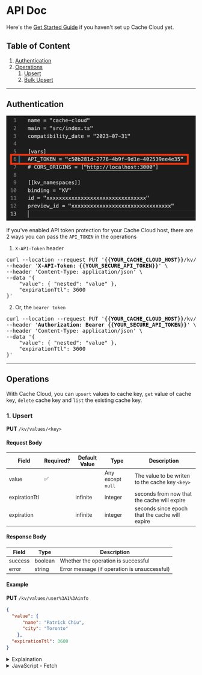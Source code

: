 # API Doc

Here's the [Get Started Guide](https://github.com/patrick-kw-chiu/cache-cloud/blob/main/doc/GET-STARTED.md) if you haven't set up Cache Cloud yet.

## Table of Content

1. [Authentication](#authentication)
2. [Operations](#operations)
   1. [Upsert](#1-upsert)
   2. [Bulk Upsert](#2-bulk-upsert)

---

## Authentication

![API Doc Authentication](https://github.com/patrick-kw-chiu/cache-cloud/blob/main/assets/api-doc-authentication.png)

If you've enabled API token protection for your Cache Cloud host, there are 2 ways you can pass the `API_TOKEN` in the operations

1. `X-API-Token` header

<pre>
curl --location --request PUT '<b>{{YOUR_CACHE_CLOUD_HOST}}</b>/kv/values/key-1' \
--header '<b>X-API-Token: {{YOUR_SECURE_API_TOKEN}}</b>' \
--header 'Content-Type: application/json' \
--data '{
    "value": { "nested": "value" },
    "expirationTtl": 3600
}'
</pre>

2. Or, the `bearer token`

<pre>
curl --location --request PUT '<b>{{YOUR_CACHE_CLOUD_HOST}}</b>/kv/values/key-1' \
--header '<b>Authorization: Bearer {{YOUR_SECURE_API_TOKEN}}</b>' \
--header 'Content-Type: application/json' \
--data '{
    "value": { "nested": "value" },
    "expirationTtl": 3600
}'
</pre>

---

## Operations

With Cache Cloud, you can `upsert` values to cache key, `get` value of cache key, `delete` cache key and `list` the existing cache key.

### 1. Upsert

**PUT** `/kv/values/<key>`

#### Request Body

| Field         | Required? | Default Value | Type              | Description                                     |
| ------------- | --------- | ------------- | ----------------- | ----------------------------------------------- |
| value         | ✅        |               | Any except `null` | The value to be writen to the cache key `<key>` |
| expirationTtl |           | infinite      | integer           | seconds from now that the cache will expire     |
| expiration    |           | infinite      | integer           | seconds since epoch that the cache will expire  |

#### Response Body

| Field   | Type    | Description                                  |
| ------- | ------- | -------------------------------------------- |
| success | boolean | Whether the operation is successful          |
| error   | string  | Error message (if operation is unsuccessful) |

#### Example

**PUT** `/kv/values/user%3A1%3Ainfo`

```JSON
{
  "value": {
      "name": "Patrick Chiu",
      "city": "Toronto"
    },
  "expirationTtl": 3600
}
```

<details>
  <summary>Explaination</summary>

- upsert the user info `{ "name": "...", "city": "..." }`
- to the cache key `user:1:info`
  - make sure to encode special character e.g. `encodeURIComponent('user:1:info')`
- which expire after 1 hour (60s \* 60m)

</details>

<details>
  <summary>JavaScript - Fetch</summary>
  
```javascript
const { success, error } = await fetch("<YOUR_CACHE_CLOUD_HOST>/kv/values/user%3A1%3Ainfo", {
  method: 'PUT',
  
})

```

</details>

```
